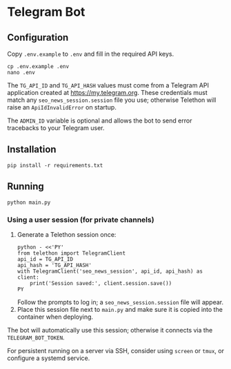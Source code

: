 # Telegram Bot

## Configuration
Copy `.env.example` to `.env` and fill in the required API keys.

```
cp .env.example .env
nano .env
```

The `TG_API_ID` and `TG_API_HASH` values must come from a Telegram API
application created at <https://my.telegram.org>. These credentials must match
any `seo_news_session.session` file you use; otherwise Telethon will raise an
`ApiIdInvalidError` on startup.

The `ADMIN_ID` variable is optional and allows the bot to send error tracebacks
to your Telegram user.

## Installation
```
pip install -r requirements.txt
```

## Running
```
python main.py
```

### Using a user session (for private channels)
1. Generate a Telethon session once:
   ```
   python - <<'PY'
   from telethon import TelegramClient
   api_id = TG_API_ID
   api_hash = 'TG_API_HASH'
   with TelegramClient('seo_news_session', api_id, api_hash) as client:
       print('Session saved:', client.session.save())
   PY
   ```
   Follow the prompts to log in; a `seo_news_session.session` file will appear.
2. Place this session file next to `main.py` and make sure it is copied into the
   container when deploying.

The bot will automatically use this session; otherwise it connects via the
`TELEGRAM_BOT_TOKEN`.

For persistent running on a server via SSH, consider using `screen` or `tmux`, or configure a systemd service.
